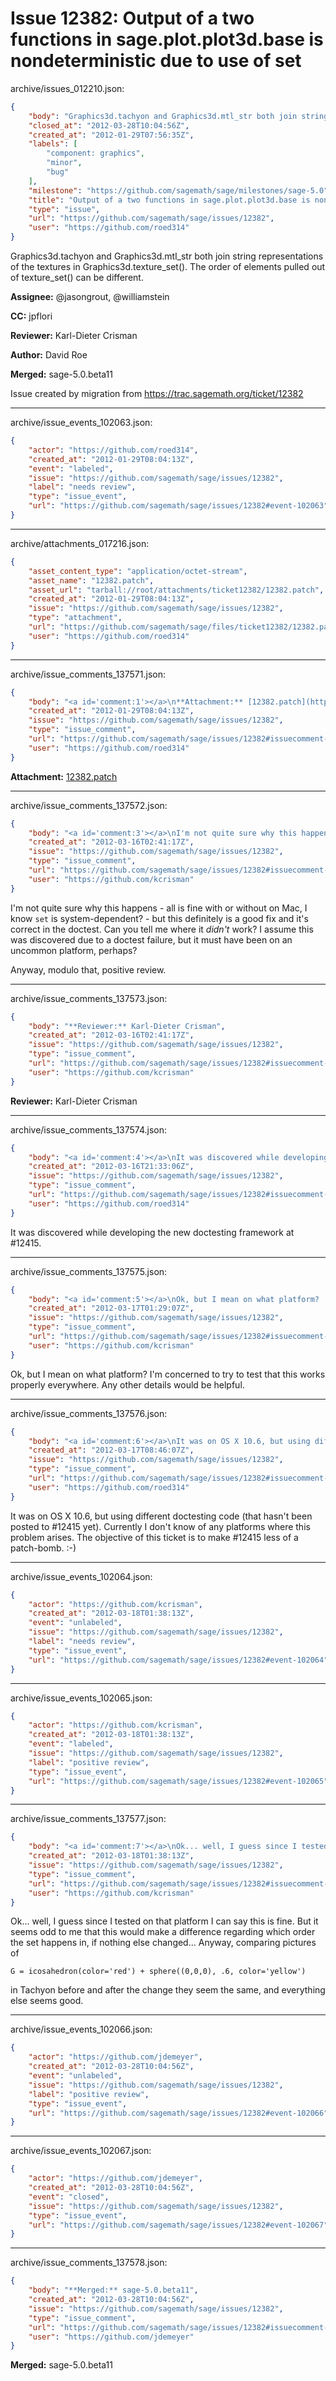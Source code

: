 # Issue 12382: Output of a two functions in sage.plot.plot3d.base is nondeterministic due to use of set

archive/issues_012210.json:
```json
{
    "body": "Graphics3d.tachyon and Graphics3d.mtl_str both join string representations of the textures in Graphics3d.texture_set().  The order of elements pulled out of texture_set() can be different.\n\n**Assignee:** @jasongrout, @williamstein\n\n**CC:**  jpflori\n\n**Reviewer:** Karl-Dieter Crisman\n\n**Author:** David Roe\n\n**Merged:** sage-5.0.beta11\n\nIssue created by migration from https://trac.sagemath.org/ticket/12382\n\n",
    "closed_at": "2012-03-28T10:04:56Z",
    "created_at": "2012-01-29T07:56:35Z",
    "labels": [
        "component: graphics",
        "minor",
        "bug"
    ],
    "milestone": "https://github.com/sagemath/sage/milestones/sage-5.0",
    "title": "Output of a two functions in sage.plot.plot3d.base is nondeterministic due to use of set",
    "type": "issue",
    "url": "https://github.com/sagemath/sage/issues/12382",
    "user": "https://github.com/roed314"
}
```
Graphics3d.tachyon and Graphics3d.mtl_str both join string representations of the textures in Graphics3d.texture_set().  The order of elements pulled out of texture_set() can be different.

**Assignee:** @jasongrout, @williamstein

**CC:**  jpflori

**Reviewer:** Karl-Dieter Crisman

**Author:** David Roe

**Merged:** sage-5.0.beta11

Issue created by migration from https://trac.sagemath.org/ticket/12382





---

archive/issue_events_102063.json:
```json
{
    "actor": "https://github.com/roed314",
    "created_at": "2012-01-29T08:04:13Z",
    "event": "labeled",
    "issue": "https://github.com/sagemath/sage/issues/12382",
    "label": "needs review",
    "type": "issue_event",
    "url": "https://github.com/sagemath/sage/issues/12382#event-102063"
}
```



---

archive/attachments_017216.json:
```json
{
    "asset_content_type": "application/octet-stream",
    "asset_name": "12382.patch",
    "asset_url": "tarball://root/attachments/ticket12382/12382.patch",
    "created_at": "2012-01-29T08:04:13Z",
    "issue": "https://github.com/sagemath/sage/issues/12382",
    "type": "attachment",
    "url": "https://github.com/sagemath/sage/files/ticket12382/12382.patch",
    "user": "https://github.com/roed314"
}
```



---

archive/issue_comments_137571.json:
```json
{
    "body": "<a id='comment:1'></a>\n**Attachment:** [12382.patch](https://github.com/sagemath/sage/files/ticket12382/12382.patch)",
    "created_at": "2012-01-29T08:04:13Z",
    "issue": "https://github.com/sagemath/sage/issues/12382",
    "type": "issue_comment",
    "url": "https://github.com/sagemath/sage/issues/12382#issuecomment-137571",
    "user": "https://github.com/roed314"
}
```

<a id='comment:1'></a>
**Attachment:** [12382.patch](https://github.com/sagemath/sage/files/ticket12382/12382.patch)



---

archive/issue_comments_137572.json:
```json
{
    "body": "<a id='comment:3'></a>\nI'm not quite sure why this happens - all is fine with or without on Mac, I know `set` is system-dependent? - but this definitely is a good fix and it's correct in the doctest.  Can you tell me where it *didn't* work?  I assume this was discovered due to a doctest failure, but it must have been on an uncommon platform, perhaps?\n\nAnyway, modulo that, positive review.",
    "created_at": "2012-03-16T02:41:17Z",
    "issue": "https://github.com/sagemath/sage/issues/12382",
    "type": "issue_comment",
    "url": "https://github.com/sagemath/sage/issues/12382#issuecomment-137572",
    "user": "https://github.com/kcrisman"
}
```

<a id='comment:3'></a>
I'm not quite sure why this happens - all is fine with or without on Mac, I know `set` is system-dependent? - but this definitely is a good fix and it's correct in the doctest.  Can you tell me where it *didn't* work?  I assume this was discovered due to a doctest failure, but it must have been on an uncommon platform, perhaps?

Anyway, modulo that, positive review.



---

archive/issue_comments_137573.json:
```json
{
    "body": "**Reviewer:** Karl-Dieter Crisman",
    "created_at": "2012-03-16T02:41:17Z",
    "issue": "https://github.com/sagemath/sage/issues/12382",
    "type": "issue_comment",
    "url": "https://github.com/sagemath/sage/issues/12382#issuecomment-137573",
    "user": "https://github.com/kcrisman"
}
```

**Reviewer:** Karl-Dieter Crisman



---

archive/issue_comments_137574.json:
```json
{
    "body": "<a id='comment:4'></a>\nIt was discovered while developing the new doctesting framework at #12415.",
    "created_at": "2012-03-16T21:33:06Z",
    "issue": "https://github.com/sagemath/sage/issues/12382",
    "type": "issue_comment",
    "url": "https://github.com/sagemath/sage/issues/12382#issuecomment-137574",
    "user": "https://github.com/roed314"
}
```

<a id='comment:4'></a>
It was discovered while developing the new doctesting framework at #12415.



---

archive/issue_comments_137575.json:
```json
{
    "body": "<a id='comment:5'></a>\nOk, but I mean on what platform?  I'm concerned to try to test that this works properly everywhere.  Any other details would be helpful.",
    "created_at": "2012-03-17T01:29:07Z",
    "issue": "https://github.com/sagemath/sage/issues/12382",
    "type": "issue_comment",
    "url": "https://github.com/sagemath/sage/issues/12382#issuecomment-137575",
    "user": "https://github.com/kcrisman"
}
```

<a id='comment:5'></a>
Ok, but I mean on what platform?  I'm concerned to try to test that this works properly everywhere.  Any other details would be helpful.



---

archive/issue_comments_137576.json:
```json
{
    "body": "<a id='comment:6'></a>\nIt was on OS X 10.6, but using different doctesting code (that hasn't been posted to #12415 yet).  Currently I don't know of any platforms where this problem arises.  The objective of this ticket is to make #12415 less of a patch-bomb.  :-)",
    "created_at": "2012-03-17T08:46:07Z",
    "issue": "https://github.com/sagemath/sage/issues/12382",
    "type": "issue_comment",
    "url": "https://github.com/sagemath/sage/issues/12382#issuecomment-137576",
    "user": "https://github.com/roed314"
}
```

<a id='comment:6'></a>
It was on OS X 10.6, but using different doctesting code (that hasn't been posted to #12415 yet).  Currently I don't know of any platforms where this problem arises.  The objective of this ticket is to make #12415 less of a patch-bomb.  :-)



---

archive/issue_events_102064.json:
```json
{
    "actor": "https://github.com/kcrisman",
    "created_at": "2012-03-18T01:38:13Z",
    "event": "unlabeled",
    "issue": "https://github.com/sagemath/sage/issues/12382",
    "label": "needs review",
    "type": "issue_event",
    "url": "https://github.com/sagemath/sage/issues/12382#event-102064"
}
```



---

archive/issue_events_102065.json:
```json
{
    "actor": "https://github.com/kcrisman",
    "created_at": "2012-03-18T01:38:13Z",
    "event": "labeled",
    "issue": "https://github.com/sagemath/sage/issues/12382",
    "label": "positive review",
    "type": "issue_event",
    "url": "https://github.com/sagemath/sage/issues/12382#event-102065"
}
```



---

archive/issue_comments_137577.json:
```json
{
    "body": "<a id='comment:7'></a>\nOk... well, I guess since I tested on that platform I can say this is fine.  But it seems odd to me that this would make a difference regarding which order the set happens in, if nothing else changed... Anyway, comparing pictures of \n\n```\nG = icosahedron(color='red') + sphere((0,0,0), .6, color='yellow')\n```\nin Tachyon before and after the change they seem the same, and everything else seems good.",
    "created_at": "2012-03-18T01:38:13Z",
    "issue": "https://github.com/sagemath/sage/issues/12382",
    "type": "issue_comment",
    "url": "https://github.com/sagemath/sage/issues/12382#issuecomment-137577",
    "user": "https://github.com/kcrisman"
}
```

<a id='comment:7'></a>
Ok... well, I guess since I tested on that platform I can say this is fine.  But it seems odd to me that this would make a difference regarding which order the set happens in, if nothing else changed... Anyway, comparing pictures of 

```
G = icosahedron(color='red') + sphere((0,0,0), .6, color='yellow')
```
in Tachyon before and after the change they seem the same, and everything else seems good.



---

archive/issue_events_102066.json:
```json
{
    "actor": "https://github.com/jdemeyer",
    "created_at": "2012-03-28T10:04:56Z",
    "event": "unlabeled",
    "issue": "https://github.com/sagemath/sage/issues/12382",
    "label": "positive review",
    "type": "issue_event",
    "url": "https://github.com/sagemath/sage/issues/12382#event-102066"
}
```



---

archive/issue_events_102067.json:
```json
{
    "actor": "https://github.com/jdemeyer",
    "created_at": "2012-03-28T10:04:56Z",
    "event": "closed",
    "issue": "https://github.com/sagemath/sage/issues/12382",
    "type": "issue_event",
    "url": "https://github.com/sagemath/sage/issues/12382#event-102067"
}
```



---

archive/issue_comments_137578.json:
```json
{
    "body": "**Merged:** sage-5.0.beta11",
    "created_at": "2012-03-28T10:04:56Z",
    "issue": "https://github.com/sagemath/sage/issues/12382",
    "type": "issue_comment",
    "url": "https://github.com/sagemath/sage/issues/12382#issuecomment-137578",
    "user": "https://github.com/jdemeyer"
}
```

**Merged:** sage-5.0.beta11
